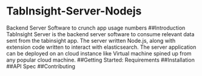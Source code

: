 # TabInsight-Server-Nodejs
Backend Server Software to crunch app usage numbers
##Introduction
TabInsight Server is the backend server software to consume relevant data sent from the tabinsight app. 
The server written Node.js, along with extension code written to interact with elasticsearch. 
The server application can be deployed on an cloud instance like Virtual machine spined up from any popular cloud machine.
##Getting Started: Requirements
##Installation
##API Spec
##Contributing
